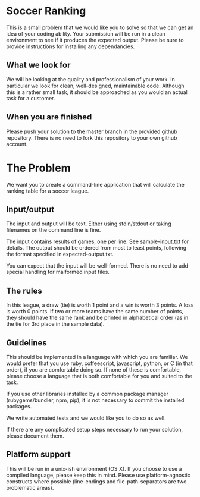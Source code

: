 # Soccer Ranking

This is a small problem that we would like you to solve so that we can get an idea of your coding ability.
Your submission will be run in a clean environment to see if it produces the expected output.
Please be sure to provide instructions for installing any dependancies.

## What we look for

We will be looking at the quality and professionalism of your work. In particular we look for clean, well-designed, maintainable code. Although this is a rather small task, it should be approached as you would an actual task for a customer.

## When you are finished

Please push your solution to the master branch in the provided github repository.
There is no need to fork this repository to your own github account.

# The Problem

We want you to create a command-line application that will calculate the ranking table for a soccer league.

## Input/output

The input and output will be text. Either using stdin/stdout or taking filenames on the command line is fine.

The input contains results of games, one per line. See sample-input.txt for details.
The output should be ordered from most to least points, following the format specified in expected-output.txt.

You can expect that the input will be well-formed. There is no need to add special handling for malformed input files.

## The rules

In this league, a draw (tie) is worth 1 point and a win is worth 3 points. A loss is worth 0 points.
If two or more teams have the same number of points, they should have the same rank and be printed in alphabetical order (as in the tie for 3rd place in the sample data).

## Guidelines

This should be implemented in a language with which you are familiar.
We would prefer that you use ruby, coffeescript, javascript, python, or C (in that order), if you are comfortable doing so.
If none of these is comfortable, please choose a language that is both comfortable for you and suited to the task.

If you use other libraries installed by a common package manager (rubygems/bundler, npm, pip), it is not necessary to commit the installed packages.

We write automated tests and we would like you to do so as well.

If there are any complicated setup steps necessary to run your solution, please document them.

## Platform support

This will be run in a unix-ish environment (OS X).
If you choose to use a compiled language, please keep this in mind.
Please use platform-agnostic constructs where possible (line-endings and file-path-separators are two problematic areas).

